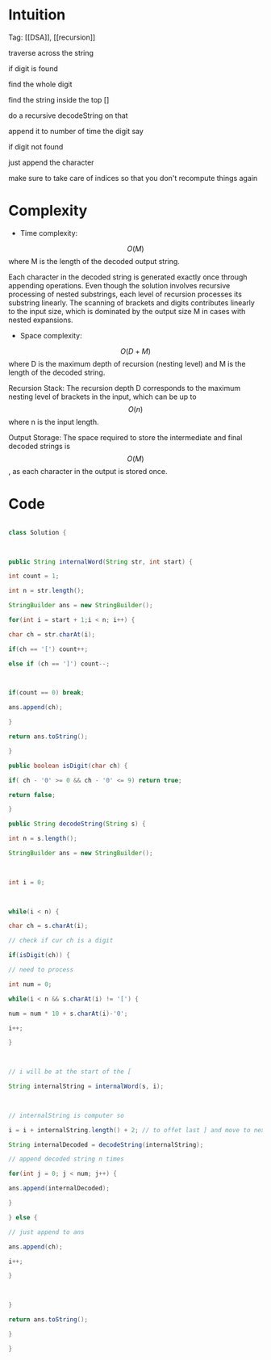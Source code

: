 # Intuition

<!-- Describe your first thoughts on how to solve this problem. -->

Tag: [[DSA]], [[recursion]]


traverse across the string

if digit is found

find the whole digit

find the string inside the top []

do a recursive decodeString on that

append it to number of time the digit say

  

if digit not found

just append the character

  

make sure to take care of indices so that you don't recompute things again

  
  

# Complexity

- Time complexity:

<!-- Add your time complexity here, e.g. $$O(n)$$ -->

$$O(M)$$ where M is the length of the decoded output string.

  

Each character in the decoded string is generated exactly once through appending operations. Even though the solution involves recursive processing of nested substrings, each level of recursion processes its substring linearly. The scanning of brackets and digits contributes linearly to the input size, which is dominated by the output size M in cases with nested expansions.

  

- Space complexity:

<!-- Add your space complexity here, e.g. $$O(n)$$ -->

$$O(D + M)$$ where D is the maximum depth of recursion (nesting level) and M is the length of the decoded string.

  

Recursion Stack: The recursion depth D corresponds to the maximum nesting level of brackets in the input, which can be up to $$O(n)$$ where n is the input length.

  

Output Storage: The space required to store the intermediate and final decoded strings is $$O(M)$$, as each character in the output is stored once.

  

# Code

```java []

class Solution {

  

public String internalWord(String str, int start) {

int count = 1;

int n = str.length();

StringBuilder ans = new StringBuilder();

for(int i = start + 1;i < n; i++) {

char ch = str.charAt(i);

if(ch == '[') count++;

else if (ch == ']') count--;

  

if(count == 0) break;

ans.append(ch);

}

return ans.toString();

}

public boolean isDigit(char ch) {

if( ch - '0' >= 0 && ch - '0' <= 9) return true;

return false;

}

public String decodeString(String s) {

int n = s.length();

StringBuilder ans = new StringBuilder();

  

int i = 0;

  

while(i < n) {

char ch = s.charAt(i);

// check if cur ch is a digit

if(isDigit(ch)) {

// need to process

int num = 0;

while(i < n && s.charAt(i) != '[') {

num = num * 10 + s.charAt(i)-'0';

i++;

}

  

// i will be at the start of the [

String internalString = internalWord(s, i);

  

// internalString is computer so

i = i + internalString.length() + 2; // to offet last ] and move to next word

String internalDecoded = decodeString(internalString);

// append decoded string n times

for(int j = 0; j < num; j++) {

ans.append(internalDecoded);

}

} else {

// just append to ans

ans.append(ch);

i++;

}

  

}

return ans.toString();

}

}

```